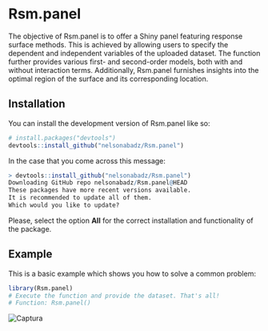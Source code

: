 
<!-- README.md is generated from README.Rmd. Please edit that file -->

# Rsm.panel

<!-- badges: start -->
<!-- badges: end -->

The objective of Rsm.panel is to offer a Shiny panel featuring response
surface methods. This is achieved by allowing users to specify the
dependent and independent variables of the uploaded dataset. The
function further provides various first- and second-order models, both
with and without interaction terms. Additionally, Rsm.panel furnishes
insights into the optimal region of the surface and its corresponding
location.

## Installation

You can install the development version of Rsm.panel like so:

``` r
# install.packages("devtools")
devtools::install_github("nelsonabadz/Rsm.panel")
```

In the case that you come across this message:

``` r
> devtools::install_github("nelsonabadz/Rsm.panel")
Downloading GitHub repo nelsonabadz/Rsm.panel@HEAD
These packages have more recent versions available.
It is recommended to update all of them.
Which would you like to update?
```

Please, select the option **All** for the correct installation and functionality of the package.

## Example

This is a basic example which shows you how to solve a common problem:

``` r
library(Rsm.panel)
# Execute the function and provide the dataset. That's all!
# Function: Rsm.panel()
```
![Captura](https://github.com/nelsonabadz/Rsm.panel/assets/44551729/56a2b81b-ad89-44e2-8837-5108a56236e9)
